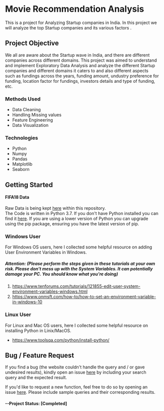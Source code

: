 # Movie Recommendation Analysis
This is a project for Analyzing Startup companies in India. In this project we will analyze the top Startup companies and its various factors .

## Project Objective
We all are aware about the Startup wave in India, and there are different companies across different domains. This project was aimed to understand and implement Exploratory Data Analysis and analyze the different Startup companies and different domains it caters to and also different aspects such as fundings across the years, funding amount, undustry preference for funding, location factor for fundings, investors details and type of funding, etc.

### Methods Used
* Data Cleaning
* Handling Missing values
* Feature Engineering
* Data Visualization
### Technologies
* Python
* Numpy
* Pandas
* Matplotlib
* Seaborn

## Getting Started
#### FIFA18 Data
Raw Data is being kept [here](https://github.com/brianlobo394/StartUp_Analysis/blob/master/startup_funding.csv) within this repository.\
The Code is written in Python 3.7. If you don't have Python installed you can find it [here](https://www.python.org/downloads/). If you are using a lower version of Python you can upgrade using the pip package, ensuring you have the latest version of pip.

### **Windows User**
For Windows OS users, here I collected some helpful resource on adding User Environment Variables in Windows.

##### **Attention**: (*Please perform the steps given in these tutorials at your own risk. Please don't mess up with the System Variables. It can potentially damage your PC. You should know what you're doing*)

1. https://www.tenforums.com/tutorials/121855-edit-user-system-environment-variables-windows.html
2. https://www.onmsft.com/how-to/how-to-set-an-environment-variable-in-windows-10


### **Linux User**
For Linux and Mac OS users, here I collected some helpful resource on installing Python in Linix/MacOS.
* https://www.toolsqa.com/python/install-python/

## Bug / Feature Request
If you find a bug (the website couldn't handle the query and / or gave undesired results), kindly open an issue [here](https://github.com/brianlobo394/StartUp_Analysis/issues/new) by including your search query and the expected result.

If you'd like to request a new function, feel free to do so by opening an issue [here](https://github.com/brianlobo394/StartUp_Analysis/issues/new). Please include sample queries and their corresponding results.

#### --Project Status: [Completed]


